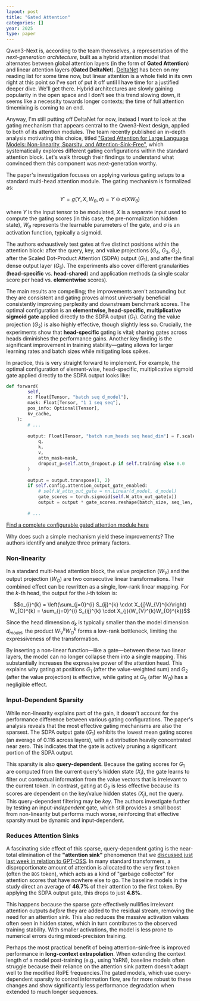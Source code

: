 ```yaml
---
layout: post
title: "Gated Attention"
categories: []
year: 2025
type: paper
---
```


Qwen3-Next is, according to the team themselves, a representation of the *next-generation architecture*, built as a hybrid attention model that alternates between global attention layers (in the form of **Gated Attention**) and linear attention layers (**Gated DeltaNet**). [DeltaNet](https://sustcsonglin.github.io/blog/2024/deltanet-1/) has been on my reading list for some time now, but linear attention is a whole field in its own right at this point so I've sort of put it off until I have time for a justified deeper dive. We'll get there. Hybrid architectures are slowly gaining popularity in the open space and I don't see this trend slowing down, it seems like a necessity towards longer contexts; the time of full attention timemixing is coming to an end. 

Anyway, I'm still putting off DeltaNet for now, instead I want to look at the gating mechanism that appears central to the Qwen3-Next design, applied to both of its attention modules. The team recently published an in-depth analysis motivating this choice, titled ["Gated Attention for Large Language Models: Non-linearity, Sparsity, and Attention-Sink-Free"](https://www.google.com/search?q=https://arxiv.org/abs/2505.06708v1), which systematically explores different gating configurations within the standard attention block. Let's walk through their findings to understand what convinced them this component was next-generation worthy.

The paper's investigation focuses on applying various gating setups to a standard multi-head attention module. The gating mechanism is formalized as:

$$Y' = g(Y, X, W_\theta, \sigma) = Y \odot \sigma(XW_\theta)$$

where $Y$ is the input tensor to be modulated, $X$ is a separate input used to compute the gating scores (in this case, the pre-normalization hidden state), $W_\theta$ represents the learnable parameters of the gate, and $\sigma$ is an activation function, typically a sigmoid.

The authors exhaustively test gates at five distinct positions within the attention block: after the query, key, and value projections ($G_4$, $G_3$, $G_2$), after the Scaled Dot-Product Attention (SDPA) output ($G_1$), and after the final dense output layer ($G_5$). The experiments also cover different granularities (**head-specific** vs. **head-shared**) and application methods (a single scalar score per head vs. **elementwise** scores). 

The main results are compelling; the improvements aren't astounding but they are consistent and gating proves almost universally beneficial consistently improving perplexity and downstream benchmark scores. The optimal configuration is an **elementwise, head-specific, multiplicative sigmoid gate** applied directly to the SDPA output ($G_1$). Gating the value projection ($G_2$) is also highly effective, though slightly less so. Crucially, the experiments show that **head-specific** gating is vital; sharing gates across heads diminishes the performance gains. Another key finding is the significant improvement in training stability—gating allows for larger learning rates and batch sizes while mitigating loss spikes.

In practice, this is very straight forward to implement. For example, the optimal configuration of element-wise, head-specific, multiplicative sigmoid gate applied directly to the SDPA output looks like:

```python
def forward(
        self,
        x: Float[Tensor, "batch seq d_model"],
        mask: Float[Tensor, "1 1 seq seq"],
        pos_info: Optional[Tensor],
        kv_cache,
    ):
        # ...
    
        output: Float[Tensor, "batch num_heads seq head_dim"] = F.scaled_dot_product_attention(
            q, 
            k, 
            v, 
            attn_mask=mask, 
            dropout_p=self.attn_dropout.p if self.training else 0.0
        )
        
        output = output.transpose(1, 2)
        if self.config.attention_output_gate_enabled:
            # self.W_attn_out_gate = nn.Linear(d_model, d_model)
            gate_scores = torch.sigmoid(self.W_attn_out_gate(x))
            output = output * gate_scores.reshape(batch_size, seq_len, self.n_heads, self.head_dim)
        
        # ...
```

[Find a complete configurable gated attention module here](https://github.com/LeonEricsson/omni/blob/a0f747bf1fcde2744334f8772bc454ffc72ad42d/omni/modules/attention.py#L229) 

Why does such a simple mechanism yield these improvements? The authors identify and analyze three primary factors.

### **Non-linearity**

In a standard multi-head attention block, the value projection ($W_V$) and the output projection ($W_O$) are two consecutive linear transformations. Their combined effect can be rewritten as a single, low-rank linear mapping. For the $k$-th head, the output for the $i$-th token is:

$$o_{i}^{k} = \left(\sum_{j=0}^{i} S_{ij}^{k} \cdot X_{j}W_{V}^{k}\right) W_{O}^{k} = \sum_{j=0}^{i} S_{ij}^{k} \cdot X_{j}(W_{V}^{k}W_{O}^{k})$$

Since the head dimension $d_k$ is typically smaller than the model dimension $d_{model}$, the product $W_V^k W_O^k$ forms a low-rank bottleneck, limiting the expressiveness of the transformation.

By inserting a non-linear function—like a gate—between these two linear layers, the model can no longer collapse them into a single mapping. This substantially increases the expressive power of the attention head. This explains why gating at positions $G_1$ (after the value-weighted sum) and $G_2$ (after the value projection) is effective, while gating at $G_5$ (after $W_O$) has a negligible effect.

### **Input-Dependent Sparsity**

While non-linearity explains part of the gain, it doesn't account for the performance difference between various gating configurations. The paper's analysis reveals that the most effective gating mechanisms are also the sparsest. The SDPA output gate ($G_1$) exhibits the lowest mean gating scores (an average of 0.116 across layers), with a distribution heavily concentrated near zero. This indicates that the gate is actively pruning a significant portion of the SDPA output.

This sparsity is also **query-dependent**. Because the gating scores for $G_1$ are computed from the current query's hidden state ($X_i$), the gate learns to filter out contextual information from the value vectors that is irrelevant to the current token. In contrast, gating at $G_2$ is less effective because its scores are dependent on the key/value hidden states ($X_j$), not the query. This query-dependent filtering may be *key*. The authors investigate further by testing an input-*independent* gate, which still provides a small boost from non-linearity but performs much worse, reinforcing that effective sparsity must be dynamic and input-dependent.

### **Reduces Attention Sinks**

A fascinating side effect of this sparse, query-dependent gating is the near-total elimination of the **"attention sink"** phenomenon that we [discussed just last week in relation to GPT-OSS](/blog/2025-08-28-rr.md). In many standard transformers, a disproportionate amount of attention is allocated to the very first token (often the `BOS` token), which acts as a kind of "garbage collector" for attention scores that have nowhere else to go. The baseline models in the study direct an average of **46.7%** of their attention to the first token. By applying the SDPA output gate, this drops to just **4.8%**.

This happens because the sparse gate effectively nullifies irrelevant attention outputs *before* they are added to the residual stream, removing the need for an attention sink. This also reduces the massive activation values often seen in hidden states, which in turn contributes to the observed training stability. With smaller activations, the model is less prone to numerical errors during mixed-precision training.

Perhaps the most practical benefit of being attention-sink-free is improved performance in **long-context extrapolation**. When extending the context length of a model post-training (e.g., using YaRN), baseline models often struggle because their reliance on the attention sink pattern doesn't adapt well to the modified RoPE frequencies.The gated models, which use query-dependent sparsity to control information flow, are far more robust to these changes and show significantly less performance degradation when extended to much longer sequences.

